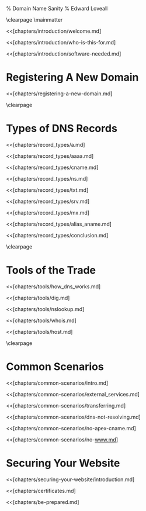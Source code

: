% Domain Name Sanity
% Edward Loveall

\clearpage
\mainmatter

<<[chapters/introduction/welcome.md]

<<[chapters/introduction/who-is-this-for.md]

<<[chapters/introduction/software-needed.md]

# Registering A New Domain

<<[chapters/registering-a-new-domain.md]

\clearpage

# Types of DNS Records

<<[chapters/record_types/a.md]

<<[chapters/record_types/aaaa.md]

<<[chapters/record_types/cname.md]

<<[chapters/record_types/ns.md]

<<[chapters/record_types/txt.md]

<<[chapters/record_types/srv.md]

<<[chapters/record_types/mx.md]

<<[chapters/record_types/alias_aname.md]

<<[chapters/record_types/conclusion.md]

\clearpage

# Tools of the Trade

<<[chapters/tools/how_dns_works.md]

<<[chapters/tools/dig.md]

<<[chapters/tools/nslookup.md]

<<[chapters/tools/whois.md]

<<[chapters/tools/host.md]

\clearpage

# Common Scenarios

<<[chapters/common-scenarios/intro.md]

<<[chapters/common-scenarios/external_services.md]

<<[chapters/common-scenarios/transferring.md]

<<[chapters/common-scenarios/dns-not-resolving.md]

<<[chapters/common-scenarios/no-apex-cname.md]

<<[chapters/common-scenarios/no-www.md]

# Securing Your Website

<<[chapters/securing-your-website/introduction.md]

<<[chapters/certificates.md]

<<[chapters/be-prepared.md]
